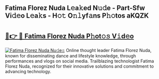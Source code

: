## Fatima Florez Nuda L𝚎a𝚔ed N𝚞𝚍e - Part-Sfw Vi𝚍𝚎o L𝚎a𝚔s - H𝚘𝚝 O𝚗𝚕yf𝚊ns P𝚑𝚘tos aKQZK

# <h2><a href="http://kfdrflp.oniu.top/?m=Fatima+Florez+Nuda">🔗👉 🔴 Fatima Florez Nuda P𝚑ot𝚘𝚜 V𝚒d𝚎o</a></h2>

[![Fatima Florez Nuda Nu𝚍e𝚜](https://i.imgur.com/0qMVB7G.gif)](http://kfdrflp.oniu.top/?m=Fatima+Florez+Nuda)
Online thought leader Fatima Florez Nuda, known for disseminating dance and lifestyle knowledge, through performances and vlogs on social media. Trailblazing technologist Fatima Florez Nuda, recognized for their innovative solutions and commitment to advancing technology.  
